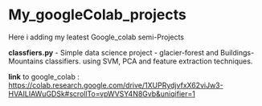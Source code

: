 # My_googleColab_projects
Here i adding my leatest Google_colab semi-Projects


**classfiers.py** - Simple data science project - glacier-forest and Buildings-Mountains classifiers. using SVM, PCA and feature extraction techniques.

**link** to google_colab : https://colab.research.google.com/drive/1XUPRydjvfxX62viJw3-HVAILIAWuGDSk#scrollTo=vpWVSY4N8Gvb&uniqifier=1
